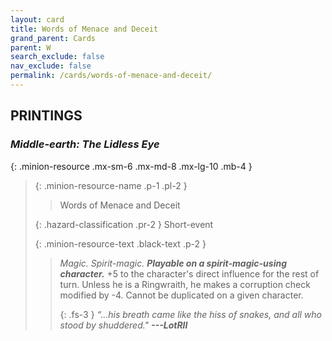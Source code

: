 ```yaml
---
layout: card
title: Words of Menace and Deceit
grand_parent: Cards
parent: W
search_exclude: false
nav_exclude: false
permalink: /cards/words-of-menace-and-deceit/
---
```


## PRINTINGS


### _Middle-earth: The Lidless Eye_

{: .minion-resource .mx-sm-6 .mx-md-8 .mx-lg-10 .mb-4 }
> {: .minion-resource-name .p-1 .pl-2 }
> > <div class="hazard-mp"></div>
> > <div class="card-name">Words of Menace and Deceit</div>
>
> {: .hazard-classification .pr-2 }
> Short-event
>
> {: .minion-resource-text .black-text .p-2 }
> > _Magic._ _Spirit-magic._ ***Playable on a spirit-magic-using character.*** +5 to the character's direct influence for the rest of turn. Unless he is a Ringwraith, he makes a corruption check modified by -4. Cannot be duplicated on a given character.   
> > 
> > {: .fs-3 } 
> > _“...his breath came like the hiss of snakes, and all who stood by shuddered."_ ***---&#65279;LotRII*** 
> 
